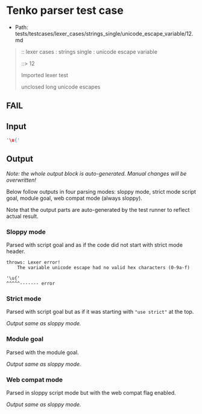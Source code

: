 # Tenko parser test case

- Path: tests/testcases/lexer_cases/strings_single/unicode_escape_variable/12.md

> :: lexer cases : strings single : unicode escape variable
>
> ::> 12
>
> Imported lexer test
>
> unclosed long unicode escapes

## FAIL

## Input

`````js
'\u{'
`````

## Output

_Note: the whole output block is auto-generated. Manual changes will be overwritten!_

Below follow outputs in four parsing modes: sloppy mode, strict mode script goal, module goal, web compat mode (always sloppy).

Note that the output parts are auto-generated by the test runner to reflect actual result.

### Sloppy mode

Parsed with script goal and as if the code did not start with strict mode header.

`````
throws: Lexer error!
    The variable unicode escape had no valid hex characters (0-9a-f)

'\u{'
^^^^^------- error
`````

### Strict mode

Parsed with script goal but as if it was starting with `"use strict"` at the top.

_Output same as sloppy mode._

### Module goal

Parsed with the module goal.

_Output same as sloppy mode._

### Web compat mode

Parsed in sloppy script mode but with the web compat flag enabled.

_Output same as sloppy mode._
